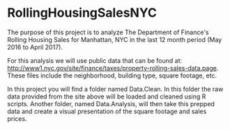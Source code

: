 # RollingHousingSalesNYC
The purpose of this project is to analyze The Department of Finance's Rolling Housing Sales for Manhattan, NYC in the last 12 month period (May 2016 to April 2017).

For this analysis we will use public data that can be found at:  http://www1.nyc.gov/site/finance/taxes/property-rolling-sales-data.page.  These files include the neighborhood, building type, square footage, etc.

In this project you will find a folder named Data.Clean.  In this folder the raw data provided from the site above will be loaded and cleaned using R scripts.  Another folder, named Data.Analysis, will then take this prepped data and create a visual presentation of the square footage and sales prices.

